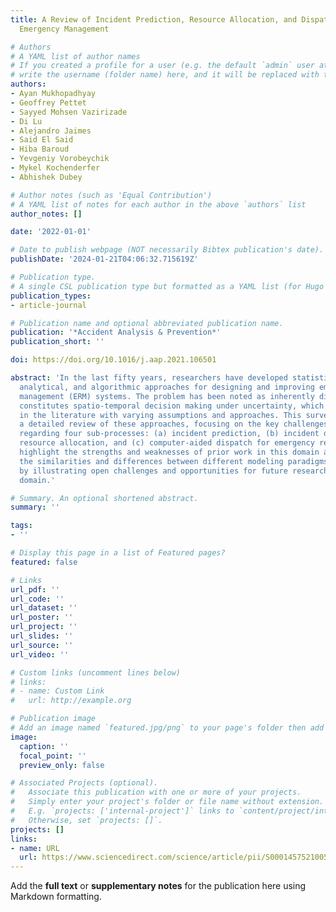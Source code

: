 ```yaml
---
title: A Review of Incident Prediction, Resource Allocation, and Dispatch Models for
  Emergency Management

# Authors
# A YAML list of author names
# If you created a profile for a user (e.g. the default `admin` user at `content/authors/admin/`), 
# write the username (folder name) here, and it will be replaced with their full name and linked to their profile.
authors:
- Ayan Mukhopadhyay
- Geoffrey Pettet
- Sayyed Mohsen Vazirizade
- Di Lu
- Alejandro Jaimes
- Said El Said
- Hiba Baroud
- Yevgeniy Vorobeychik
- Mykel Kochenderfer
- Abhishek Dubey

# Author notes (such as 'Equal Contribution')
# A YAML list of notes for each author in the above `authors` list
author_notes: []

date: '2022-01-01'

# Date to publish webpage (NOT necessarily Bibtex publication's date).
publishDate: '2024-01-21T04:06:32.715619Z'

# Publication type.
# A single CSL publication type but formatted as a YAML list (for Hugo requirements).
publication_types:
- article-journal

# Publication name and optional abbreviated publication name.
publication: '*Accident Analysis & Prevention*'
publication_short: ''

doi: https://doi.org/10.1016/j.aap.2021.106501

abstract: 'In the last fifty years, researchers have developed statistical, data-driven,
  analytical, and algorithmic approaches for designing and improving emergency response
  management (ERM) systems. The problem has been noted as inherently difficult and
  constitutes spatio-temporal decision making under uncertainty, which has been addressed
  in the literature with varying assumptions and approaches. This survey provides
  a detailed review of these approaches, focusing on the key challenges and issues
  regarding four sub-processes: (a) incident prediction, (b) incident detection, (c)
  resource allocation, and (c) computer-aided dispatch for emergency response. We
  highlight the strengths and weaknesses of prior work in this domain and explore
  the similarities and differences between different modeling paradigms. We conclude
  by illustrating open challenges and opportunities for future research in this complex
  domain.'

# Summary. An optional shortened abstract.
summary: ''

tags:
- ''

# Display this page in a list of Featured pages?
featured: false

# Links
url_pdf: ''
url_code: ''
url_dataset: ''
url_poster: ''
url_project: ''
url_slides: ''
url_source: ''
url_video: ''

# Custom links (uncomment lines below)
# links:
# - name: Custom Link
#   url: http://example.org

# Publication image
# Add an image named `featured.jpg/png` to your page's folder then add a caption below.
image:
  caption: ''
  focal_point: ''
  preview_only: false

# Associated Projects (optional).
#   Associate this publication with one or more of your projects.
#   Simply enter your project's folder or file name without extension.
#   E.g. `projects: ['internal-project']` links to `content/project/internal-project/index.md`.
#   Otherwise, set `projects: []`.
projects: []
links:
- name: URL
  url: https://www.sciencedirect.com/science/article/pii/S0001457521005327
---
```


Add the **full text** or **supplementary notes** for the publication here using Markdown formatting.
